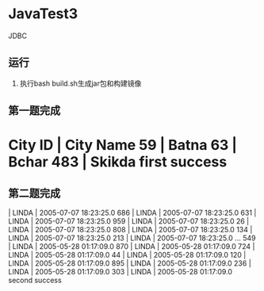# JavaTest3
JDBC

## 运行
1. 执行bash build.sh生成jar包和构建镜像

## 第一题完成
City ID | City Name
59 | Batna
63 | Bchar
483 | Skikda
first success
==========================

## 第二题完成
| LINDA | 2005-07-07 18:23:25.0
686 | LINDA | 2005-07-07 18:23:25.0
631 | LINDA | 2005-07-07 18:23:25.0
959 | LINDA | 2005-07-07 18:23:25.0
26 | LINDA | 2005-07-07 18:23:25.0
808 | LINDA | 2005-07-07 18:23:25.0
134 | LINDA | 2005-07-07 18:23:25.0
213 | LINDA | 2005-07-07 18:23:25.0
...
549 | LINDA | 2005-05-28 01:17:09.0
870 | LINDA | 2005-05-28 01:17:09.0
724 | LINDA | 2005-05-28 01:17:09.0
44 | LINDA | 2005-05-28 01:17:09.0
120 | LINDA | 2005-05-28 01:17:09.0
895 | LINDA | 2005-05-28 01:17:09.0
236 | LINDA | 2005-05-28 01:17:09.0
303 | LINDA | 2005-05-28 01:17:09.0
second success